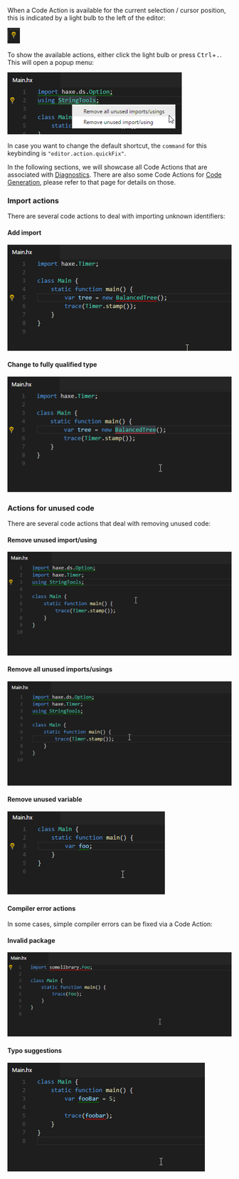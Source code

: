 When a Code Action is available for the current selection / cursor position, this is indicated by a light bulb to the left of the editor:

![](images/code-actions/light-bulb.png)

To show the available actions, either click the light bulb or press <kbd>Ctrl</kbd>+<kbd>.</kbd>. This will open a popup menu:

![](images/code-actions/popup.png)

In case you want to change the default shortcut, the `command` for this keybinding is `"editor.action.quickFix"`.

In the following sections, we will showcase all Code Actions that are associated with [Diagnostics](/vshaxe/vshaxe/wiki/Diagnostics). There are also some Code Actions for [Code Generation](/vshaxe/vshaxe/wiki/Code-Generation), please refer to that page for details on those.

### Import actions

There are several code actions to deal with importing unknown identifiers:

#### Add import

![](images/code-actions/add-import.gif)

#### Change to fully qualified type

![](images/code-actions/fully-qualified.gif)

### Actions for unused code

There are several code actions that deal with removing unused code:

#### Remove unused import/using

![](images/code-actions/unused-import.gif)

#### Remove all unused imports/usings

![](images/code-actions/unused-imports.gif)

#### Remove unused variable

![](images/code-actions/unused-var.gif)

#### Compiler error actions

In some cases, simple compiler errors can be fixed via a Code Action:

#### Invalid package

![](images/code-actions/invalid-package.gif)

#### Typo suggestions

![](images/code-actions/typo-suggestion.gif)